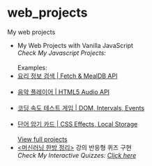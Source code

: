 # web_projects
My web projects

<ul>
<li>
My Web Projects with Vanilla JavaScript<br>
  <i>Check My Javascript Projects:  </i></li><br/>
  Examples:
        <li><a href="https://philgineer.github.io/web_projects/vanilla_javascript_projects/08.%20Meal%20Finder%20(Fetch%20%26%20MealDB%20API)">요리 정보 검색 | Fetch & MealDB API</a></li>
        <br />
        <li><a href="https://philgineer.github.io/web_projects/vanilla_javascript_projects/10.%20Music%20Player%20(HTML5%20Audio%20API)">음악 플레이어 | HTML5 Audio API</a></li>
        <br />
        <li><a href="https://philgineer.github.io/web_projects/vanilla_javascript_projects/12.%20Typing%20Game%20(DOM%2C%20Intervals%2C%20Events)">코딩 속도 테스트 게임 | DOM, Intervals, Events</a></li>
        <br />        
        <li><a href="https://philgineer.github.io/web_projects/vanilla_javascript_projects/14.%20Memory%20Cards%20(CSS%20Effects%2C%20Local%20Storage)">단어 암기 카드 | CSS Effects, Local Storage</a></li>
        <br />
  <a href='https://philgineer.github.io/web_projects/vanilla_javascript_projects'>View full projects</a>

<li><a href='https://www.philgineer.com/p/blog-page.html'><머신러닝 한방 정리></a> 강의 반응형 퀴즈 구현<br>
  <i>Check My Interactive Quizzes: <a href='https://philgineer.github.io/web_projects/'>Click here</a> </i></li>
